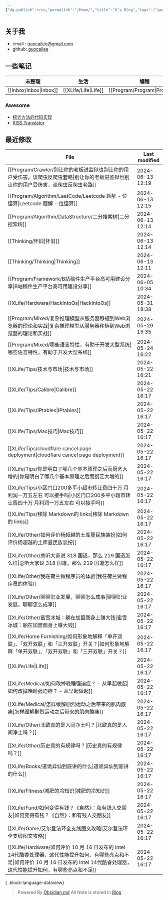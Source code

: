 ```yaml
---
{"dg-publish":true,"permalink":"/Home/","title":"G‘s Blog","tags":["gardenEntry"],"noteIcon":""}
---
```


## 关于我
* email : [guocailee@gmail.com](mailto:guocailee@gmail.com)
* github: [guocailee](https://github.com/guocailee)

## 一些笔记

| 未整理       | 生活       | 编程          | 思考           |
| --------- | -------- | ----------- | ------------ |
| [[Inbox/Inbox\|Inbox]] | [[XLife/Life\|Life]] | [[Program/Program\|Program]] | [[Thinking/Thinking\|Thinking]] |

### Awesome

- [统计方法的代码实现](https://github.com/fengdu78/lihang-code)
- [KISS Translator](https://github1s.com/fishjar/kiss-translator)

## 最近修改

| File                                                                                                                         | Last modified    |
| ---------------------------------------------------------------------------------------------------------------------------- | ---------------- |
| [[Program/Crawler/别让你的老板进监狱也别让你的用户受伤害，谈爬虫反爬虫套路\|别让你的老板进监狱也别让你的用户受伤害，谈爬虫反爬虫套路]]                                            | 2024-06-13 12:19 |
| [[Program/Algorithm/LeetCode/Leetcode 题解 - 位运算\|Leetcode 题解 - 位运算]]                                                       | 2024-06-13 12:15 |
| [[Program/Algorithm/DataStructure/二分搜索树\|二分搜索树]]                                                                          | 2024-06-13 12:14 |
| [[Thinking/怀旧\|怀旧]]                                                                                                       | 2024-06-13 12:14 |
| [[Thinking/Thinking\|Thinking]]                                                                                           | 2024-06-13 12:11 |
| [[Program/Framework/B站稿件生产平台高可用建设分享\|B站稿件生产平台高可用建设分享]]                                                                    | 2024-06-05 10:34 |
| [[XLife/Hardware/HackIntoOs\|HackIntoOs]]                                                                                 | 2024-05-31 18:38 |
| [[Program/Mixed/复杂推理模型从服务器移植到Web浏览器的理论和实战\|复杂推理模型从服务器移植到Web浏览器的理论和实战]]                                                    | 2024-05-29 15:35 |
| [[Program/Mixed/哪些语言特性，有助于开发大型系统\|哪些语言特性，有助于开发大型系统]]                                                                      | 2024-05-24 16:22 |
| [[XLife/Tips/技术与市场\|技术与市场]]                                                                                               | 2024-05-22 16:21 |
| [[XLife/Tips/Calibre\|Calibre]]                                                                                           | 2024-05-22 16:17 |
| [[XLife/Tips/IPtables\|IPtables]]                                                                                         | 2024-05-22 16:17 |
| [[XLife/Tips/Mac技巧\|Mac技巧]]                                                                                               | 2024-05-22 16:17 |
| [[XLife/Tips/cloudflare cancel page deployment\|cloudflare cancel page deployment]]                                       | 2024-05-22 16:17 |
| [[XLife/Tips/你是明白了哪几个基本原理之后而厨艺大增的\|你是明白了哪几个基本原理之后而厨艺大增的]]                                                                 | 2024-05-22 16:17 |
| [[XLife/Tips/小区门口200多平小超市转让费四十万 月利润一万五左右 可以接手吗\|小区门口200多平小超市转让费四十万 月利润一万五左右 可以接手吗]]                                       | 2024-05-22 16:17 |
| [[XLife/Tips/移除 Markdown的 links\|移除 Markdown的 links]]                                                                     | 2024-05-22 16:17 |
| [[XLife/Other/如何评价杨超越的土库曼民族装扮\|如何评价杨超越的土库曼民族装扮]]                                                                          | 2024-05-22 16:17 |
| [[XLife/Other/总听大家说 318 国道，那么 219 国道怎么样\|总听大家说 318 国道，那么 219 国道怎么样]]                                                      | 2024-05-22 16:17 |
| [[XLife/Other/我在荷兰做程序员的体验\|我在荷兰做程序员的体验]]                                                                                  | 2024-05-22 16:17 |
| [[XLife/Other/聊聊职业发展，聊聊怎么成事\|聊聊职业发展，聊聊怎么成事]]                                                                              | 2024-05-22 16:17 |
| [[XLife/Other/蜜雪冰城：躺在加盟商身上赚大钱\|蜜雪冰城：躺在加盟商身上赚大钱]]                                                                          | 2024-05-22 16:17 |
| [[XLife/Home Furnishing/如何形象地解释「单开双联」、「双开双联」和「三开双联」开关？\|如何形象地解释「单开双联」、「双开双联」和「三开双联」开关？]]                                  | 2024-05-22 16:17 |
| [[XLife/Life\|Life]]                                                                                                      | 2024-05-22 16:17 |
| [[XLife/Medical/如何改掉晚睡强迫症？ - 从早起做起\|如何改掉晚睡强迫症？ - 从早起做起]]                                                                  | 2024-05-22 16:17 |
| [[XLife/Medical/怎样缓解剧烈运动之后带来的肌肉酸痛\|怎样缓解剧烈运动之后带来的肌肉酸痛]]                                                                    | 2024-05-22 16:17 |
| [[XLife/Other/北欧真的是人间净土吗？\|北欧真的是人间净土吗？]]                                                                                  | 2024-05-22 16:17 |
| [[XLife/Other/历史真的有规律吗？\|历史真的有规律吗？]]                                                                                      | 2024-05-22 16:17 |
| [[XLife/Books/道诡异仙到底讲的什么\|道诡异仙到底讲的什么]]                                                                                    | 2024-05-22 16:17 |
| [[XLife/Fitness/减肥的冷知识\|减肥的冷知识]]                                                                                          | 2024-05-22 16:17 |
| [[XLife/Fund/如何变得有钱？《自然》：和有钱人交朋友\|如何变得有钱？《自然》：和有钱人交朋友]]                                                                   | 2024-05-22 16:17 |
| [[XLife/Game/艾尔登法环全支线图文攻略\|艾尔登法环全支线图文攻略]]                                                                                 | 2024-05-22 16:17 |
| [[XLife/Hardware/如何评价 10 月 16 日发布的 Intel 14代酷睿处理器，这代性能提升如何，有哪些亮点和不足\|如何评价 10 月 16 日发布的 Intel 14代酷睿处理器，这代性能提升如何，有哪些亮点和不足]] | 2024-05-22 16:17 |

{ .block-language-dataview}



>Powered By [Obsidian.md](https://obsidian.md/)  All Note is stored in [Blog](https://github.com/guocailee/blog)